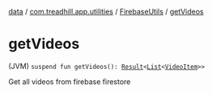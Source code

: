 [data](../../index.md) / [com.treadhill.app.utilities](../index.md) / [FirebaseUtils](index.md) / [getVideos](./get-videos.md)

# getVideos

(JVM) `suspend fun getVideos(): `[`Result`](../../com.treadhill.app.data-types/-result/index.md)`<`[`List`](https://kotlinlang.org/api/latest/jvm/stdlib/kotlin.collections/-list/index.html)`<`[`VideoItem`](../../com.treadhill.app.data-types/-video-item/index.md)`>>`

Get all videos from firebase firestore

